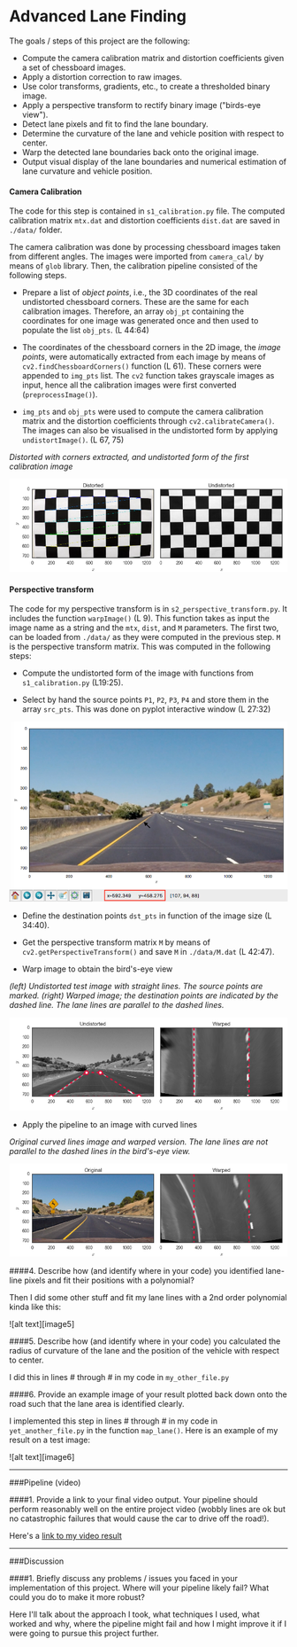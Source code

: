 # Advanced Lane Finding

The goals / steps of this project are the following:

* Compute the camera calibration matrix and distortion coefficients given a set of chessboard images.
* Apply a distortion correction to raw images.
* Use color transforms, gradients, etc., to create a thresholded binary image.
* Apply a perspective transform to rectify binary image ("birds-eye view").
* Detect lane pixels and fit to find the lane boundary.
* Determine the curvature of the lane and vehicle position with respect to center.
* Warp the detected lane boundaries back onto the original image.
* Output visual display of the lane boundaries and numerical estimation of lane curvature and vehicle position.

[//]: # (Image References)

<!-- [image1]: ./examples/undistort_output.png "Undistorted"
[image2]: ./test_images/test1.jpg "Road Transformed"
[image3]: ./examples/binary_combo_example.jpg "Binary Example"
[image4]: ./examples/warped_straight_lines.jpg "Warp Example"
[image5]: ./examples/color_fit_lines.jpg "Fit Visual"
[image6]: ./examples/example_output.jpg "Output"
[video1]: ./project_video.mp4 "Video" -->

[image0]: ./output_images/fig0.png "Corners"
[image1]: ./output_images/fig1.png "Distorted and Undistorted"
[image2-0]: ./output_images/fig2-0.png "Select source points"
[image2]: ./output_images/fig2.png "Straight lines warped"
[image3]: ./output_images/fig3.png "Curved lines warped"

#### Camera Calibration

The code for this step is contained in `s1_calibration.py` file. The computed calibration matrix `mtx.dat` and distortion coefficients `dist.dat` are saved in `./data/` folder.

The camera calibration was done by processing chessboard images taken from different angles. The images were imported from `camera_cal/` by means of `glob` library.
Then, the calibration pipeline consisted of the following steps.

* Prepare a list of _object points_, i.e., the 3D coordinates of the real undistorted chessboard corners. These are the same for each calibration images. Therefore, an array `obj_pt` containing the coordinates for one image was generated once and then used to populate the list `obj_pts`. (L 44:64)

* The coordinates of the chessboard corners in the 2D image, the _image points_, were automatically extracted from each image by means of `cv2.findChessboardCorners()` function (L 61). These corners were appended to `img_pts` list. The `cv2` function takes grayscale images as input, hence all the calibration images were first converted (`preprocessImage()`).

* `img_pts` and `obj_pts` were used to compute the camera calibration matrix and the distortion coefficients through `cv2.calibrateCamera()`. The images can also be visualised in the undistorted form by applying `undistortImage()`. (L 67, 75)

_Distorted with corners extracted, and undistorted form of the first calibration image_

![alt text][image1]

#### Perspective transform

The code for my perspective transform is in `s2_perspective_transform.py`. It includes the function `warpImage()` (L 9). This function takes as input the image name as a string and the `mtx`, `dist`, and `M` parameters. The first two, can be loaded from `./data/` as they were computed in the previous step. `M` is the perspective transform matrix. This was computed in the following steps:

* Compute the undistorted form of the image with functions from `s1_calibration.py` (L19:25).

* Select by hand the source points `P1`, `P2`, `P3`, `P4` and store them in the array `src_pts`. This was done on pyplot interactive window (L 27:32)

![alt text][image2-0]

* Define the destination points `dst_pts` in function of the image size (L 34:40).

* Get the perspective transform matrix `M` by means of `cv2.getPerspectiveTransform()` and save `M` in `./data/M.dat` (L 42:47).

* Warp image to obtain the bird's-eye view

_(left) Undistorted test image with straight lines. The source points are marked. (right) Warped image; the destination points are indicated by the dashed line. The lane lines are parallel to the dashed lines._

![alt text][image2]

* Apply the pipeline to an image with curved lines

_Original curved lines image and warped version. The lane lines are not parallel to the dashed lines in the bird's-eye view._

![alt text][image3]


####4. Describe how (and identify where in your code) you identified lane-line pixels and fit their positions with a polynomial?

Then I did some other stuff and fit my lane lines with a 2nd order polynomial kinda like this:

![alt text][image5]

####5. Describe how (and identify where in your code) you calculated the radius of curvature of the lane and the position of the vehicle with respect to center.

I did this in lines # through # in my code in `my_other_file.py`

####6. Provide an example image of your result plotted back down onto the road such that the lane area is identified clearly.

I implemented this step in lines # through # in my code in `yet_another_file.py` in the function `map_lane()`.  Here is an example of my result on a test image:

![alt text][image6]

---

###Pipeline (video)

####1. Provide a link to your final video output.  Your pipeline should perform reasonably well on the entire project video (wobbly lines are ok but no catastrophic failures that would cause the car to drive off the road!).

Here's a [link to my video result](./project_video.mp4)

---

###Discussion

####1. Briefly discuss any problems / issues you faced in your implementation of this project.  Where will your pipeline likely fail?  What could you do to make it more robust?

Here I'll talk about the approach I took, what techniques I used, what worked and why, where the pipeline might fail and how I might improve it if I were going to pursue this project further.  
